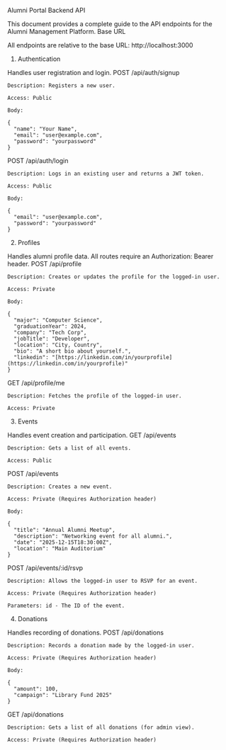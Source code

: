 Alumni Portal Backend API

This document provides a complete guide to the API endpoints for the Alumni Management Platform.
Base URL

All endpoints are relative to the base URL: http://localhost:3000

1. Authentication

Handles user registration and login.
POST /api/auth/signup

    Description: Registers a new user.

    Access: Public

    Body:

    {
      "name": "Your Name",
      "email": "user@example.com",
      "password": "yourpassword"
    }

POST /api/auth/login

    Description: Logs in an existing user and returns a JWT token.

    Access: Public

    Body:

    {
      "email": "user@example.com",
      "password": "yourpassword"
    }

2. Profiles

Handles alumni profile data. All routes require an Authorization: Bearer <token> header.
POST /api/profile

    Description: Creates or updates the profile for the logged-in user.

    Access: Private

    Body:

    {
      "major": "Computer Science",
      "graduationYear": 2024,
      "company": "Tech Corp",
      "jobTitle": "Developer",
      "location": "City, Country",
      "bio": "A short bio about yourself.",
      "linkedin": "[https://linkedin.com/in/yourprofile](https://linkedin.com/in/yourprofile)"
    }

GET /api/profile/me

    Description: Fetches the profile of the logged-in user.

    Access: Private

3. Events

Handles event creation and participation.
GET /api/events

    Description: Gets a list of all events.

    Access: Public

POST /api/events

    Description: Creates a new event.

    Access: Private (Requires Authorization header)

    Body:

    {
      "title": "Annual Alumni Meetup",
      "description": "Networking event for all alumni.",
      "date": "2025-12-15T18:30:00Z",
      "location": "Main Auditorium"
    }

POST /api/events/:id/rsvp

    Description: Allows the logged-in user to RSVP for an event.

    Access: Private (Requires Authorization header)

    Parameters: id - The ID of the event.

4. Donations

Handles recording of donations.
POST /api/donations

    Description: Records a donation made by the logged-in user.

    Access: Private (Requires Authorization header)

    Body:

    {
      "amount": 100,
      "campaign": "Library Fund 2025"
    }

GET /api/donations

    Description: Gets a list of all donations (for admin view).

    Access: Private (Requires Authorization header)